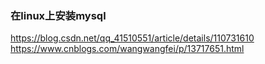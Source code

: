 ### 在linux上安装mysql
https://blog.csdn.net/qq_41510551/article/details/110731610
https://www.cnblogs.com/wangwangfei/p/13717651.html